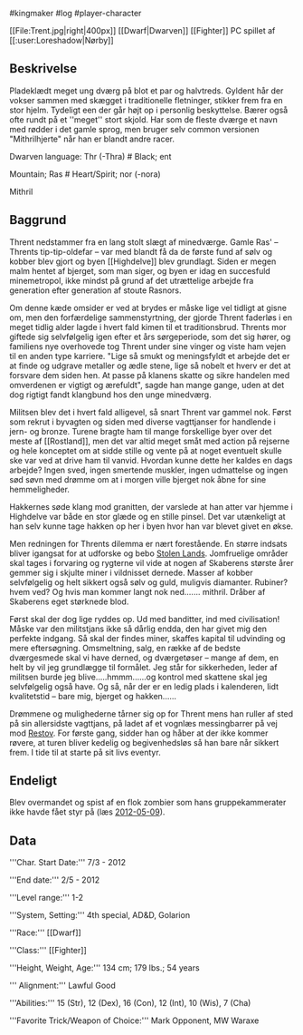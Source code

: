 #kingmaker #log #player-character

[[File:Trent.jpg|right|400px]]
[[Dwarf|Dwarven]] [[Fighter]] PC spillet af [[:user:Loreshadow|Nørby]]
## Beskrivelse 
Pladeklædt meget ung dværg på blot et par og halvtreds. Gyldent hår der vokser sammen med skægget i traditionelle fletninger, stikker frem fra en stor hjelm. Tydeligt een der går højt op i personlig beskyttelse. Bærer også ofte rundt på et ''meget'' stort skjold. Har som de fleste dværge et navn med rødder i det gamle sprog, men bruger selv common versionen "Mithrilhjerte" når han er blandt andre racer.
Dwarven language: Thr (-Thra) # Black; ent  
 Mountain; Ras # Heart/Spirit; nor (-nora)  
 Mithril
## Baggrund 
Thrent nedstammer fra en lang stolt slægt af minedværge. Gamle Ras' – Thrents tip-tip-oldefar – var med blandt få da de første fund af sølv og kobber blev gjort og byen [[Highdelve]] blev grundlagt. Siden er megen malm hentet af bjerget, som man siger, og byen er idag en succesfuld minemetropol, ikke mindst på grund af det utrættelige arbejde fra generation efter generation af stoute Rasnors.
Om denne kæde omsider er ved at brydes er måske lige vel tidligt at gisne om, men den forfærdelige sammenstyrtning, der gjorde Thrent faderløs i en meget tidlig alder lagde i hvert fald kimen til et traditionsbrud. Thrents mor giftede sig selvfølgelig igen efter et års sørgeperiode, som det sig hører, og familiens nye overhovede tog Thrent under sine vinger og viste ham vejen til en anden type karriere. "Lige så smukt og meningsfyldt et arbejde det er at finde og udgrave metaller og ædle stene, lige så nobelt et hverv er det at forsvare dem siden hen. At passe på klanens skatte og sikre handelen med omverdenen er vigtigt og ærefuldt", sagde han mange gange, uden at det dog rigtigt fandt klangbund hos den unge minedværg.
Militsen blev det i hvert fald alligevel, så snart Thrent var gammel nok. Først som rekrut i byvagten og siden med diverse vagttjanser for handlende i jern- og bronze. Turene bragte ham til mange forskellige byer over det meste af [[Rostland]], men det var altid meget småt med action på rejserne og hele konceptet om at sidde stille og vente på at noget eventuelt skulle ske var ved at drive ham til vanvid. Hvordan kunne dette her kaldes en dags arbejde? Ingen sved, ingen smertende muskler, ingen udmattelse og ingen sød søvn med drømme om at i morgen ville bjerget nok åbne for sine hemmeligheder. 
Hakkernes søde klang mod granitten, der varslede at han atter var hjemme i Highdelve var både en stor glæde og en stille pinsel. Det var utænkeligt at han selv kunne tage hakken op her i byen hvor han var blevet givet en økse. 
Men redningen for Thrents dilemma er nært forestående. En større indsats bliver igangsat for at udforske og bebo [Stolen Lands](Stolen%20Lands%20Opgaver.md).  Jomfruelige områder skal tages i forvaring og rygterne vil vide at nogen af Skaberens største årer gemmer sig i skjulte miner i vildnisset dernede. Masser af kobber selvfølgelig og helt sikkert også sølv og guld, muligvis diamanter. Rubiner? hvem ved? Og hvis man kommer langt nok ned....... mithril. Dråber af Skaberens eget størknede blod. 
Først skal der dog lige ryddes op. Ud med banditter, ind med civilisation! Måske var den militstjans ikke så dårlig endda, den har givet mig den perfekte indgang. Så skal der findes miner, skaffes kapital til udvinding og mere eftersøgning. Omsmeltning, salg, en række af de bedste dværgesmede skal vi have derned, og dværgetøser – mange af dem, en helt by vil jeg grundlægge til formålet. Jeg står for sikkerheden, leder af militsen burde jeg blive.....hmmm......og kontrol med skattene skal jeg selvfølgelig også have. Og så, når der er en ledig plads i kalenderen, lidt kvalitetstid – bare mig, bjerget og hakken......
Drømmene og mulighederne tårner sig op for Thrent mens han ruller af sted på sin allersidste vagttjans, på ladet af et vognlæs messingbarrer på vej mod [Restov](Restov.md). For første gang, sidder han og håber at der ikke kommer røvere, at turen bliver kedelig og begivenhedsløs så han bare når sikkert frem. I tide til at starte på sit livs eventyr.
## Endeligt  
Blev overmandet og spist af en flok zombier som hans gruppekammerater ikke havde fået styr på (læs [2012-05-09](2012-05-09.md)).
## Data  
'''Char. Start Date:''' 7/3 - 2012
'''End date:''' 2/5 - 2012 
'''Level range:''' 1-2 
'''System, Setting:''' 4th special, AD&D, Golarion
'''Race:''' [[Dwarf]]
'''Class:''' [[Fighter]]
'''Height, Weight, Age:''' 134 cm; 179 lbs.; 54 years
''' Alignment:''' Lawful Good
'''Abilities:''' 15 (Str), 12 (Dex), 16 (Con), 12 (Int), 10 (Wis), 7 (Cha) 
'''Favorite Trick/Weapon of Choice:''' Mark Opponent, MW Waraxe
